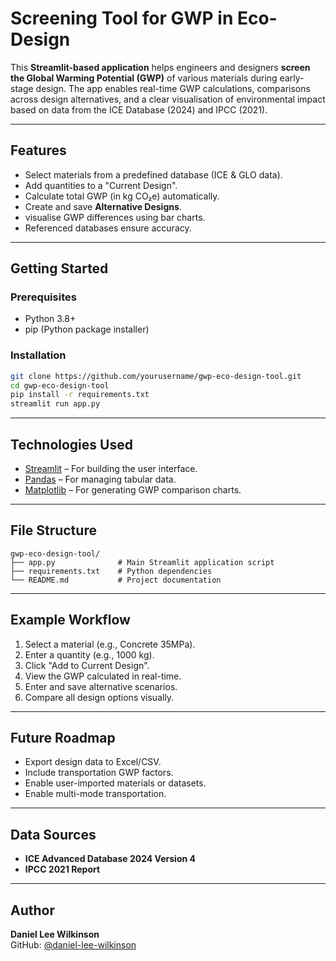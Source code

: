 # Screening Tool for GWP in Eco-Design

This **Streamlit-based application** helps engineers and designers **screen the Global Warming Potential (GWP)** of various materials during early-stage design. The app enables real-time GWP calculations, comparisons across design alternatives, and a clear visualisation of environmental impact based on data from the ICE Database (2024) and IPCC (2021).

---

## Features

- Select materials from a predefined database (ICE & GLO data).
- Add quantities to a "Current Design".
- Calculate total GWP (in kg CO₂e) automatically.
- Create and save **Alternative Designs**.
- visualise GWP differences using bar charts.
- Referenced databases ensure accuracy.

---

## Getting Started

### Prerequisites

- Python 3.8+
- pip (Python package installer)

### Installation

```bash
git clone https://github.com/yourusername/gwp-eco-design-tool.git
cd gwp-eco-design-tool
pip install -r requirements.txt
streamlit run app.py
```

---

## Technologies Used

- [Streamlit](https://streamlit.io/) – For building the user interface.
- [Pandas](https://pandas.pydata.org/) – For managing tabular data.
- [Matplotlib](https://matplotlib.org/) – For generating GWP comparison charts.

---

## File Structure

```
gwp-eco-design-tool/
├── app.py              # Main Streamlit application script
├── requirements.txt    # Python dependencies
└── README.md           # Project documentation
```

---

## Example Workflow

1. Select a material (e.g., Concrete 35MPa).
2. Enter a quantity (e.g., 1000 kg).
3. Click "Add to Current Design".
4. View the GWP calculated in real-time.
5. Enter and save alternative scenarios.
6. Compare all design options visually.

---

## Future Roadmap

- Export design data to Excel/CSV.
- Include transportation GWP factors.
- Enable user-imported materials or datasets.
- Enable multi-mode transportation.

---

## Data Sources

- **ICE Advanced Database 2024 Version 4**
- **IPCC 2021 Report**

---

## Author

**Daniel Lee Wilkinson**  
GitHub: [@daniel-lee-wilkinson](https://github.com/daniel-lee-wilkinson)


